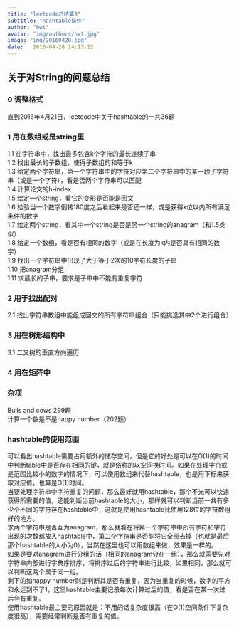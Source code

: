 ```yaml
---
title: "leetcode总结篇3"
subtitle: "hashtable操作"
author: "hwt"
avatar: "img/authors/hwt.jpg"
image: "img/20160420.jpg"
date:   2016-04-20 14:13:12
---
```


## 关于对String的问题总结  
### 0 调整格式  
  直到2016年4月21日，leetcode中关于hashtable的一共36题  

### 1 用在数组或是string里  
  1.1 在字符串中，找出最多包含k个字符的最长连续子串  
  1.2 找出最长的子数组，使得子数组的和等于k  
  1.3 给定两个字符串，第一个字符串中的字符对应第二个字符串中的某一段子字符串（或是一个字符），看是否两个字符串可以匹配  
  1.4 计算论文的h-index  
  1.5 给定一个string，看它的变形是否能是回文  
  1.6 检验当一个数字倒转180度之后看起来是否还一样，或是获得k位以内所有满足条件的数字  
  1.7 给定两个string，看其中一个string是否是另一个string的anagram（和1.5类似）  
  1.8 给定一个数组，看是否有相同的数字（或是在长度为k内是否具有相同的数字）  
  1.9 找出一个字符串中出现了大于等于2次的10字符长度的子串  
  1.10 把anagram分组  
  1.11 求最长的子串，要求是子串中不能有重复字符  

### 2 用于找出配对  
  2.1 找出字符串数组中能组成回文的所有字符串组合（只能挑选其中2个进行组合）  

### 3 用在树形结构中  
  3.1 二叉树的垂直方向遍历  

### 4 用在矩阵中  

### 杂项  
  Bulls and cows 299题  
  计算一个数是不是happy number（202题）  

### hashtable的使用范围  
  可以看出hashtable需要占用额外的储存空间，但是它的好处是可以在O(1)的时间中判断table中是否存在相同的键，就是俗称的以空间换时间。如果在处理字符或是范围比较小的数字的情况下，可以使用数组来代替hashtable，也是用下标来获取对应值，也算是O(1)时间。  
  当要处理字符串中字符重复的问题，那么最好就用hashtable，那个不光可以快速获得所需要的值，还能判断当前hashtable的大小，那样就可以判断当前一共有多少个不同的字符存在hashtable中，这就是使用hashtable比使用128位的字符数组好的地方。  
  求两个字符串是否互为anagram，那么就看在将第一个字符串中所有字符和字符出现的次数都放入hashtable中，第二个字符串是否能将它全部去掉（也就是最后那个hashtable的大小为0），当然在这里也可以用数组来做，效果是一样的。  
  如果是要对anagram进行分组的话（相同的anagram分在一组），那么就需要先对字符串内部进行字典序排序，将排序过后的字符串进行比较，如果相同，那么就可以判断这两个属于同一组。  
  剩下的如happy number则是判断其是否有重复，因为当重复的时候，数字的平方和永远到不了1，这里hashtable主要记录每次计算过后的值，看是否在某一次过后会有重复。   
  使用hashtable最主要的原因就是：不用的话复杂度很高（在O(1)空间条件下复杂度很高），需要经常判断是否有重复的值。  
